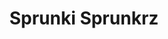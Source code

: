 ---
slug: sprunki-sprunkrz-2697
title: Sprunki Sprunkrz
description: "Sprunki Sprunkrz is an exciting online game. Play for free directly in your browser!"
icon: /images/popular_mods/Sprunki Sprunkrz.png
url: https://wowtbc.net/sprunkin/sprunkrz1/index.html
previewImage: /images/popular_mods/Sprunki Sprunkrz.png
type: popular mods

# SEO配置
seo:
  title: "Sprunki Sprunkrz - Play Free Online Game | Fun Browser Games"
  description: "Sprunki Sprunkrz - Play this fun online game for free in your browser. No download required!"
  ogImage: "/images/popular_mods/Sprunki Sprunkrz.png"
  keywords: "sprunki-sprunkrz-2697, online game, browser game, free game, popular mods game, play online"

videoUrls:
  - https://www.youtube.com/embed/example1
  - https://www.youtube.com/embed/example2

whyPlay:
  title: "Why Play Sprunki Sprunkrz?"
  items:
    - "Immersive Gameplay: Sprunki Sprunkrz offers an engaging and immersive gaming experience that will keep you entertained for hours"
    - "Challenging Levels: Test your skills with increasingly difficult challenges and obstacles"
    - "Beautiful Graphics: Enjoy stunning visuals and smooth animations that bring the game world to life"
    - "Regular Updates: New content and features are added regularly to keep the game fresh and exciting"
    - "Free to Play: Experience all the fun without spending a penny"
    - "Community Features: Connect with other players, share strategies, and compete for high scores"
    - "Cross-Platform: Play on any device with a web browser, no downloads required"

features:
  title: "Key Features of Sprunki Sprunkrz"
  image: "/images/popular_mods/Sprunki Sprunkrz.png"
  items:
    - "Intuitive Controls: Easy to learn controls make Sprunki Sprunkrz accessible for players of all skill levels"
    - "Multiple Game Modes: Enjoy various gameplay options that provide different challenges and experiences"
    - "Character Customization: Personalize your gaming experience with unique characters and items"
    - "Achievement System: Complete special tasks to earn rewards and recognition"
    - "Leaderboards: Compete with players worldwide and see who can achieve the highest scores"

characteristics:
  title: "Game Characteristics"
  image: "/images/popular_mods/Sprunki Sprunkrz.png"
  items:
    - "Genre: Popular mods game with elements of strategy and skill"
    - "Difficulty: Suitable for both casual gamers and those seeking a challenge"
    - "Play Time: Quick sessions or extended gameplay, depending on your preference"
    - "Art Style: Vibrant and engaging visuals that enhance the gaming experience"
    - "Sound Design: Immersive audio that complements the gameplay perfectly"

info: "Sprunki Sprunkrz is an exciting online game that offers players a unique and engaging gaming experience. With its intuitive controls, stunning visuals, and challenging gameplay, Sprunki Sprunkrz provides hours of entertainment for players of all ages and skill levels. Whether you're looking for a quick gaming session during a break or an extended play session, Sprunki Sprunkrz delivers an immersive experience that will keep you coming back for more. The game features multiple levels of increasing difficulty, ensuring that players are constantly challenged as they progress. With regular updates adding new content and features, Sprunki Sprunkrz remains fresh and exciting, providing endless entertainment options for its growing community of players."

howToPlayIntro: "Welcome to Sprunki Sprunkrz! This guide will walk you through the basics and help you master the game. Whether you're a beginner or looking to improve your skills, these tips and instructions will enhance your gaming experience."

howToPlaySteps:
  - title: "Getting Started"
    description: "Begin your Sprunki Sprunkrz adventure by familiarizing yourself with the controls. Use your keyboard or mouse to navigate through the game interface. The tutorial will guide you through the basic mechanics and help you understand the objectives."
  - title: "Understanding the Objectives"
    description: "In Sprunki Sprunkrz, your main goal is to progress through levels by completing specific objectives. Each level presents unique challenges that require different strategies and approaches."
  - title: "Mastering the Controls"
    description: "Practice using the controls to improve your precision and reaction time. Sprunki Sprunkrz requires quick reflexes and strategic thinking to overcome obstacles and defeat opponents."
  - title: "Utilizing Power-ups"
    description: "Collect power-ups throughout the game to enhance your abilities and overcome difficult challenges. Each power-up offers unique advantages that can be crucial for success."
  - title: "Developing Strategies"
    description: "As you progress in Sprunki Sprunkrz, develop effective strategies for different scenarios. Analyze patterns, anticipate challenges, and adapt your approach to maximize your performance."

faq:
  title: "Frequently Asked Questions about Sprunki Sprunkrz"
  items:
    - question: "Is Sprunki Sprunkrz free to play?"
      answer: "Yes, Sprunki Sprunkrz is completely free to play directly in your web browser. No downloads or purchases are required to enjoy the full game experience."
    - question: "Can I play Sprunki Sprunkrz on mobile devices?"
      answer: "Yes, Sprunki Sprunkrz is optimized for both desktop and mobile play. You can enjoy the game on any device with a web browser and internet connection."
    - question: "Are there any in-game purchases?"
      answer: "While Sprunki Sprunkrz is free to play, there may be optional in-game purchases available for cosmetic items or additional features that don't affect core gameplay."
    - question: "How often is Sprunki Sprunkrz updated?"
      answer: "The developers regularly update Sprunki Sprunkrz with new content, features, and improvements based on player feedback and game performance."
    - question: "Can I play Sprunki Sprunkrz offline?"
      answer: "Currently, Sprunki Sprunkrz requires an internet connection to play as it's a browser-based online game."
    - question: "Is Sprunki Sprunkrz suitable for children?"
      answer: "Yes, Sprunki Sprunkrz is designed to be family-friendly and suitable for players of all ages."
    - question: "How do I report bugs or issues?"
      answer: "If you encounter any problems while playing Sprunki Sprunkrz, you can report them through the game's support page or contact the developers directly through their website."
    - question: "Still Have Questions?"
      answer: "If you have additional questions about Sprunki Sprunkrz that aren't covered in this FAQ, please visit our support center or contact our customer service team for assistance."
---